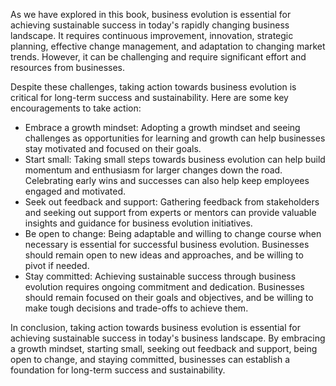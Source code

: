 
As we have explored in this book, business evolution is essential for achieving sustainable success in today's rapidly changing business landscape. It requires continuous improvement, innovation, strategic planning, effective change management, and adaptation to changing market trends. However, it can be challenging and require significant effort and resources from businesses.

Despite these challenges, taking action towards business evolution is critical for long-term success and sustainability. Here are some key encouragements to take action:

* Embrace a growth mindset: Adopting a growth mindset and seeing challenges as opportunities for learning and growth can help businesses stay motivated and focused on their goals.
* Start small: Taking small steps towards business evolution can help build momentum and enthusiasm for larger changes down the road. Celebrating early wins and successes can also help keep employees engaged and motivated.
* Seek out feedback and support: Gathering feedback from stakeholders and seeking out support from experts or mentors can provide valuable insights and guidance for business evolution initiatives.
* Be open to change: Being adaptable and willing to change course when necessary is essential for successful business evolution. Businesses should remain open to new ideas and approaches, and be willing to pivot if needed.
* Stay committed: Achieving sustainable success through business evolution requires ongoing commitment and dedication. Businesses should remain focused on their goals and objectives, and be willing to make tough decisions and trade-offs to achieve them.

In conclusion, taking action towards business evolution is essential for achieving sustainable success in today's business landscape. By embracing a growth mindset, starting small, seeking out feedback and support, being open to change, and staying committed, businesses can establish a foundation for long-term success and sustainability.
